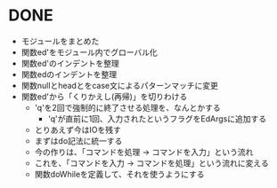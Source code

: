 DONE
====

* モジュールをまとめた
* 関数ed'をモジュール内でグローバル化
* 関数ed'のインデントを整理
* 関数edのインデントを整理
* 関数nullとheadとをcase文によるパターンマッチに変更
* 関数ed'から「くりかえし(再帰)」を切りわける
	+ 'q'を2回で強制的に終了させる処理を、なんとかする
		- 'q'が直前に1回、入力されたというフラグをEdArgsに追加する
	+ とりあえず今はIOを残す
	+ まずはdo記法に統一する
	+ 今の作りは、「コマンドを処理 -> コマンドを入力」という流れ
	+ これを、「コマンドを入力 -> コマンドを処理」という流れに変える
	+ 関数doWhileを定義して、それを使うようにする
